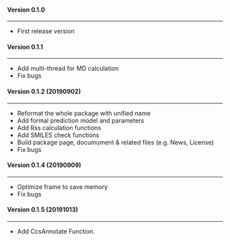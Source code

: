 #### Version 0.1.0
--------------
- First release version


#### Version 0.1.1
--------------
- Add multi-thread for MD calculation
- Fix bugs


#### Version 0.1.2 (20190902)
--------------
- Reformat the whole package with unified name
- Add formal prediction model and parameters
- Add Rss calculation functions
- Add SMILES check functions
- Build package page, documument & related files (e.g. News, License)
- Fix bugs

#### Version 0.1.4 (20190909)
--------------
- Optimize frame to save memory
- Fix bugs

#### Version 0.1.5 (20191013)
--------------
- Add CcsAnnotate Function.
